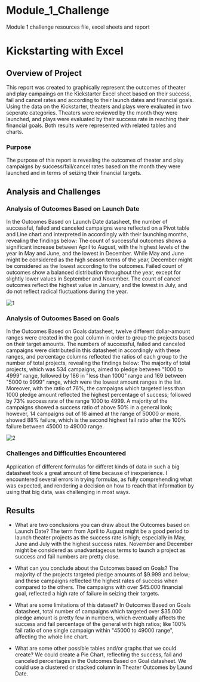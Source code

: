 # Module_1_Challenge
Module 1 challenge resources file, excel sheets and report 
# Kickstarting with Excel

## Overview of Project

This report was created to graphically represent the outcomes of theater and play campaings on the Kickstarter Excel sheet based on their success, fail and cancel rates and according to their launch dates and financial goals. 
Using the data on the Kickstarter, theaters and plays were evaluated in two seperate categories. 
Theaters were reviewed by the month they were launched, and plays were evaluated by their success rate in reaching their financial goals. Both results were represented with related tables and charts. 

### Purpose

The purpose of this report is revealing the outcomes of theater and play campaigns by success/fail/cancel rates based on the month they were launched and in terms of seizing their financial targets.

## Analysis and Challenges

### Analysis of Outcomes Based on Launch Date

In the Outcomes Based on Launch Date datasheet, the number of successful, failed and canceled campaigns were reflected on a Pivot table and Line chart and interpreted in accordingly with their launching months, 
revealing the findings below:
The count of successful outcomes shows a significant increase between April to August, with the highest levels of the year in May and June, and the lowest in December. 
While May and June might be considered as the high season terms of the year, December might be considered as the lowest according to the outcomes.
Failed count of outcomes show a balanced distribution throughout the year, except for slightly lower values in September and November.
The count of cancel outcomes reflect the highest value in January, and the lowest in July, and do not reflect radical fluctuations during the year. 

![1](https://user-images.githubusercontent.com/104400293/187327622-3a91b546-c4c6-4e50-b092-32748e6fa2c6.JPG)
### Analysis of Outcomes Based on Goals
In the Outcomes Based on Goals datasheet, twelve different dollar-amount ranges were created in the goal column in order to group the projects based on their target amounts.
The numbers of successful, failed and canceled campaigns were distributed in this datasheet in accordingly with these ranges, and percentage columns reflected the ratios of each group to the number of total projects, 
revealing the findings below:
The majority of total projects, which was 534 campaigns, aimed to pledge between "1000 to 4999" range, followed by 186 in "less than 1000" range and 169 between "5000 to 9999" range, which were the lowest amount ranges in the list.
Moreover, with the ratio of 76%, the campaigns which targeted less than 1000 pledge amount reflected the highest percentage of success; followed by 73% success rate of the range 1000 to 4999. 
A majority of the campaigns showed a success ratio of above 50% in a general look; however, 14 campaigns out of 16 aimed at the range of 50000 or more, showed 88% failure, which is the second highest fail ratio after the 100% failure 
between 45000 to 49000 range.

![2](https://user-images.githubusercontent.com/104400293/187327845-a0843008-b40f-4d12-8761-9d7021f2f872.JPG)
### Challenges and Difficulties Encountered

Application of different formulas for differet kinds of data in such a big datasheet took a great amount of time because of inexperience. I encountered several errors in trying formulas, as fully comprehending what was expected, and rendering a decision on how to reach that information by using that big data, was challenging in most ways.

## Results

- What are two conclusions you can draw about the Outcomes based on Launch Date?
The term from April to August might be a good period to launch theater projects as the success rate is high; especially in May, June and July with the highest success rates.
November and December might be considered as unadvantageous terms to launch a project as success and fail numbers are pretty close. 

- What can you conclude about the Outcomes based on Goals?
The majority of the projects targeted pledge amounts of $9.999 and below; and these campaigns reflected the highest rates of success when compared to the others.
The campaigns with over $45.000 financial goal, reflected a high rate of failure in seizing their targets.

- What are some limitations of this dataset?
In Outcomes Based on Goals datasheet, total number of campaigns which targeted over $35.000 pledge amount is pretty few in numbers, which eventually affects the success and fail percentage of the general with high ratios; like 100% fail
ratio of one single campaign within "45000 to 49000 range", affecting the whole line chart. 

- What are some other possible tables and/or graphs that we could create?
We could create a Pie Chart, reflecting the success, fail and canceled percentages in the Outcomes Based on Goal datasheet. 
We could use a clustered or stacked column in Theater Outcomes by Laund Date. 
